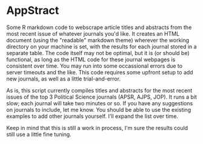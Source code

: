 # AppStract
Some R markdown code to webscrape article titles and abstracts from the most recent issue of whatever journals you'd like. It creates an HTML document (using the "readable" markdown theme) wherever the working directory on your machine is set, with the results for each journal stored in a separate table. The code itself may not be optimal, but it is (or should be) functional, as long as the HTML code for these journal webpages is consistent over time. You may run into some occassional errors due to server timeouts and the like. This code requires some upfront setup to add new journals, as well as a little trial-and-error.

As is, this script currently compiles titles and abstracts for the most recent issues of the top 3 Political Science journals (APSR, AJPS, JOP). It runs a bit slow; each journal will take two minutes or so. If you have any suggestions on journals to include, let me know. You should be able to use the existing examples to add other journals yourself. I'll expand the list over time.

Keep in mind that this is still a work in process, I'm sure the results could still use a little fine tuning.
